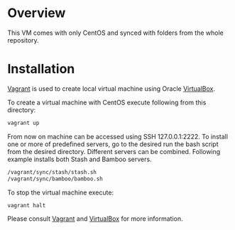Overview
========

This VM comes with only CentOS and synced with folders from the whole repository.


Installation
============

[Vagrant](http://www.vagrantup.com/) is used to create local virtual machine using Oracle [VirtualBox](https://www.virtualbox.org/).

To create a virtual machine with CentOS execute following from this directory:

```bash
vagrant up
```

From now on machine can be accessed using SSH 127.0.0.1:2222.
To install one or more of predefined servers, go to the desired run the bash script from the desired directory.
Different servers can be combined.
Following example installs both Stash and Bamboo servers.

```bash
/vagrant/sync/stash/stash.sh
/vagrant/sync/bamboo/bamboo.sh
```

To stop the virtual machine execute:

```bash
vagrant halt
```

Please consult [Vagrant](http://www.vagrantup.com/) and [VirtualBox](https://www.virtualbox.org/) for more information.


